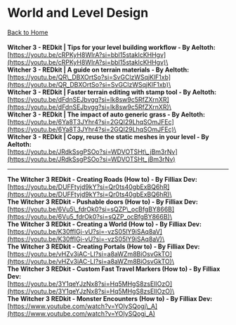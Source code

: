 # World and Level Design

[Back to Home](../)\
\
**Witcher 3 - REDkit | Tips for your level building workflow - By Aeltoth:**\
[https://youtu.be/cRPKyH8WIrA?si=bbl15staklcKHHgv](https://youtu.be/cRPKyH8WIrA?si=bbl15staklcKHHgv)\
\
**Witcher 3 - REDkit | A guide on terrain materials - By Aeltoth:**\
[https://youtu.be/QR\_DBXOrtSo?si=SvGClzWSqjKlF1xb](https://youtu.be/QR_DBXOrtSo?si=SvGClzWSqjKlF1xb)\
\
**Witcher 3 - REDkit | Faster terrain editing with stamp tool - By Aeltoth:**\
[https://youtu.be/dFdnSEJbvgg?si=Ik8sw9c5RfZXrnXR](https://youtu.be/dFdnSEJbvgg?si=Ik8sw9c5RfZXrnXR)\
\
**Witcher 3 - REDkit | The impact of auto generic grass - By Aeltoth:**\
[https://youtu.be/6Ya8T3JYhr4?si=2GQI29LhqSOmJFEc](https://youtu.be/6Ya8T3JYhr4?si=2GQI29LhqSOmJFEc)\
\
**Witcher 3 - REDkit | Copy, reuse the static meshes in your level - By Aeltoth:**\
[https://youtu.be/JRdkSsgPSOo?si=WDVOTSHt\_jBm3rNv](https://youtu.be/JRdkSsgPSOo?si=WDVOTSHt_jBm3rNv)

***

**The Witcher 3 REDkit - Creating Roads (How to) - By Filliax Dev:**\
[https://youtu.be/DUFFtyjd9kY?si=Qr0ts40gbExBQ6hR](https://youtu.be/DUFFtyjd9kY?si=Qr0ts40gbExBQ6hR)\
\
**The Witcher 3 REDkit - Pushable doors (How to) - By Filliax Dev:**\
[https://youtu.be/6Vu5\_fdrOk0?si=sQZP\_ocBfgBY866B](https://youtu.be/6Vu5_fdrOk0?si=sQZP_ocBfgBY866B)\
\
**The Witcher 3 REDkit - Creating a World (How to) - By Filliax Dev:**\
[https://youtu.be/K30ffIGj-vU?si=-vzS05lY9iSAq8aV](https://youtu.be/K30ffIGj-vU?si=-vzS05lY9iSAq8aV)\
\
**The Witcher 3 REDkit - Creating Portals (How to) - By Filliax Dev:**\
[https://youtu.be/vHZv3iAC-LI?si=a8aWZm8BiOsvGkTO](https://youtu.be/vHZv3iAC-LI?si=a8aWZm8BiOsvGkTO)\
\
**The Witcher 3 REDkit - Custom Fast Travel Markers (How to) - By Filliax Dev:**\
[https://youtu.be/3Y1qeYJzNx8?si=Hq5MHgS8zsEIlOzO](https://youtu.be/3Y1qeYJzNx8?si=Hq5MHgS8zsEIlOzO)\
\
**The Witcher 3 REDkit - Monster Encounters (How to) - By Filliax Dev:**\
[https://www.youtube.com/watch?v=YOIySQogj\_A](https://www.youtube.com/watch?v=YOIySQogj_A)
